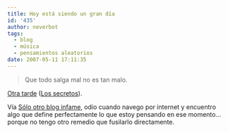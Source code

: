 ```yaml
---
title: Hoy está siendo un gran día
id: '435'
author: neverbot
tags:
  - blog
  - música
  - pensamientos aleatorios
date: 2007-05-11 17:11:35
---
```


> Que todo salga mal no es tan malo.

[Otra tarde](http://www.mystrands.com/track/7206473/ref/12) ([Los secretos](http://www.mystrands.com/artist/185331)).

Vía [Sólo otro blog infame](http://solo.infames.org/sin-murphy/), odio cuando navego por internet y encuentro algo que define perfectamente lo que estoy pensando en ese momento... porque no tengo otro remedio que fusilarlo directamente.
